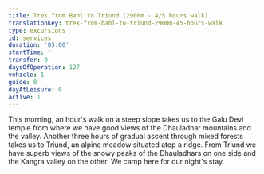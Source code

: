 ```yaml
---
title: Trek from Bahl to Triund (2900m - 4/5 hours walk)
translationKey: trek-from-bahl-to-triund-2900m-45-hours-walk
type: excursions
id: services
duration: '05:00'
startTime: ''
transfer: 0
daysOfOperation: 127
vehicle: 1
guide: 0
dayAtLeisure: 0
active: 1
---
```

This morning, an hour's walk on a steep slope takes us to the Galu Devi temple from where we have good views of the Dhauladhar mountains and the valley. Another three hours of gradual ascent through mixed forests takes us to Triund, an alpine meadow situated atop a ridge. From Triund we have superb views of the snowy peaks of the Dhauladhars on one side and the Kangra valley on the other. We camp here for our night's stay.